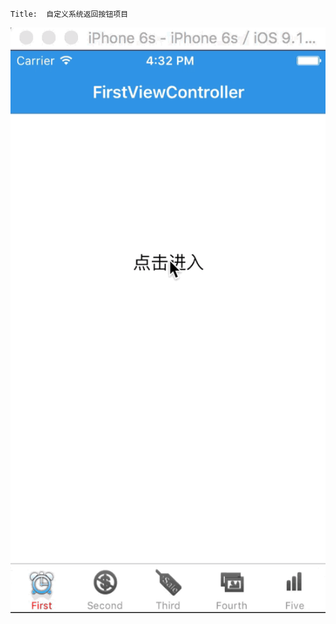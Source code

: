 
    Title:  自定义系统返回按钮项目
    
![image](https://github.com/indexjincieryi/CustomBackNavigationProject/blob/master/back.gif)


